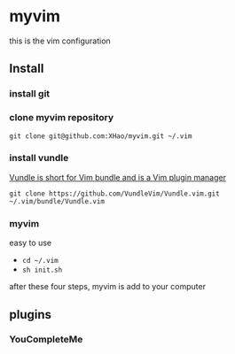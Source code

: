 # myvim

this is the vim configuration

## Install

### install git

### clone myvim repository

`git clone git@github.com:XHao/myvim.git ~/.vim`

### install vundle

[Vundle is short for Vim bundle and is a Vim plugin manager](https://github.com/VundleVim/Vundle.vim)

`git clone https://github.com/VundleVim/Vundle.vim.git ~/.vim/bundle/Vundle.vim`

### myvim

easy to use

* `cd ~/.vim`
* `sh init.sh`

after these four steps, myvim is add to your computer

## plugins

### YouCompleteMe


